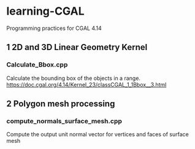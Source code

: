 # learning-CGAL
Programming practices for CGAL 4.14
## 1 2D and 3D Linear Geometry Kernel
### Calculate_Bbox.cpp
Calculate the bounding box of the objects in a range. https://doc.cgal.org/4.14/Kernel_23/classCGAL_1_1Bbox__3.html

## 2 Polygon mesh processing
### compute_normals_surface_mesh.cpp
Compute the output unit normal vector for vertices and faces of surface mesh

